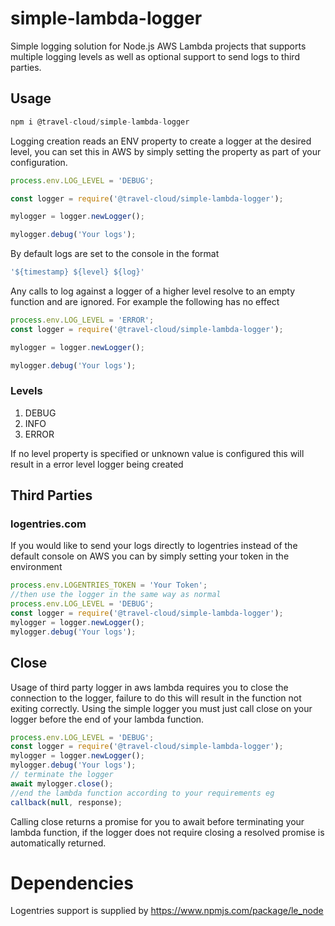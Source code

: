 # simple-lambda-logger
Simple logging solution for Node.js AWS Lambda projects that supports multiple logging levels as well as 
optional support to send logs to third parties.

## Usage
```javascript
npm i @travel-cloud/simple-lambda-logger
```
Logging creation reads an ENV property to create a logger at the desired level, you can set this in AWS by simply setting the property as part of your configuration.

```javascript
process.env.LOG_LEVEL = 'DEBUG';

const logger = require('@travel-cloud/simple-lambda-logger');

mylogger = logger.newLogger();

mylogger.debug('Your logs');

```

By default logs are set to the console in the format 

```javascript
'${timestamp} ${level} ${log}'
```

Any calls to log against a logger of a higher level resolve to an empty function and are ignored. For example the following has no effect

```javaScript
process.env.LOG_LEVEL = 'ERROR';
const logger = require('@travel-cloud/simple-lambda-logger');

mylogger = logger.newLogger();

mylogger.debug('Your logs');
```


### Levels

1. DEBUG
2. INFO
3. ERROR

If no level property is specified or unknown value is configured this will result in a error level logger being created

## Third Parties

### logentries.com

If you would like to send your logs directly to logentries instead of the default console on AWS you can by simply setting your token in the environment

```javascript
process.env.LOGENTRIES_TOKEN = 'Your Token';
//then use the logger in the same way as normal
process.env.LOG_LEVEL = 'DEBUG';
const logger = require('@travel-cloud/simple-lambda-logger');
mylogger = logger.newLogger();
mylogger.debug('Your logs');
```

## Close
Usage of third party logger in aws lambda requires you to close the connection to the logger, failure to do this will result in the function not exiting correctly. Using the simple logger you must just call close on your logger before the end of your lambda function.

```javascript
process.env.LOG_LEVEL = 'DEBUG';
const logger = require('@travel-cloud/simple-lambda-logger');
mylogger = logger.newLogger();
mylogger.debug('Your logs');
// terminate the logger
await mylogger.close();
//end the lambda function according to your requirements eg
callback(null, response);
```

Calling close returns a promise for you to await before terminating your lambda function, if the logger does not require closing a resolved promise is automatically returned.


# Dependencies

Logentries support is supplied by https://www.npmjs.com/package/le_node

